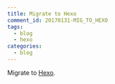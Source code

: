 ```yaml
---
title: Migrate to Hexo 
comment_id: 20170131-MIG_TO_HEXO
tags:
  - blog
  - hexo
categories:
  - blog
---
```

Migrate to [Hexo](https://hexojs.io/).